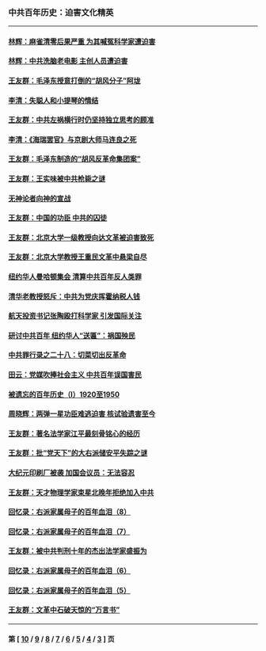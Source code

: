 ### 中共百年历史：迫害文化精英
---
#### [林辉：麻雀清零后果严重 为其喊冤科学家遭迫害](../../pages/nf1176111/n13746900.md?06040430) 
#### [林辉：中共洗脑老电影 主创人员遭迫害](../../pages/nf1176111/n13699437.md?06040430) 
#### [王友群：毛泽东授意打倒的“胡风分子”阿垅](../../pages/nf1176111/n13592541.md?06040430) 
#### [李清：失聪人和小提琴的情结](../../pages/nf1176111/n13459280.md?06040430) 
#### [王友群：中共左祸横行时仍坚持独立思考的顾准](../../pages/nf1176111/n13444722.md?06040430) 
#### [李清：《海瑞罢官》与京剧大师马连良之死](../../pages/nf1176111/n13412316.md?06040430) 
#### [王友群：毛泽东制造的“胡风反革命集团案”](../../pages/nf1176111/n13324909.md?06040430) 
#### [王友群：王实味被中共枪毙之谜](../../pages/nf1176111/n13307502.md?06040430) 
#### [无神论者向神的宣战](../../pages/nf1176111/n13281535.md?06040430) 
#### [王友群：中国的功臣 中共的囚徒](../../pages/nf1176111/n13291790.md?06040430) 
#### [王友群：北京大学一级教授向达文革被迫害致死](../../pages/nf1176111/n13150966.md?06040430) 
#### [王友群：北京大学教授王重民文革中悬梁自尽](../../pages/nf1176111/n13084645.md?06040430) 
#### [纽约华人曼哈顿集会 清算中共百年反人类罪](../../pages/nf1176111/n13084157.md?06040430) 
#### [清华老教授怒斥：中共为党庆挥霍纳税人钱](../../pages/nf1176111/n13071430.md?06040430) 
#### [航天投资书记张陶殴打科学家 引发国际关注](../../pages/nf1176111/n13069132.md?06040430) 
#### [研讨中共百年 纽约华人“送匾”：祸国殃民](../../pages/nf1176111/n13057367.md?06040430) 
#### [中共罪行录之二十八：切菜切出反革命](../../pages/nf1176111/n13030600.md?06040430) 
#### [田云：党媒吹捧社会主义 中共百年误国害民](../../pages/nf1176111/n13006682.md?06040430) 
#### [被遗忘的百年历史（I）1920至1950](../../pages/nf1176111/n12986411.md?06040430) 
#### [周晓辉：两弹一星功臣难逃迫害 核试验遗害至今](../../pages/nf1176111/n12974997.md?06040430) 
#### [王友群：著名法学家江平最刻骨铭心的经历](../../pages/nf1176111/n12970787.md?06040430) 
#### [王友群：批“党天下”的大右派储安平失踪之谜](../../pages/nf1176111/n12954229.md?06040430) 
#### [大纪元印刷厂被袭 加国会议员：无法容忍](../../pages/nf1176111/n12883028.md?06040430) 
#### [王友群：天才物理学家束星北晚年拒绝加入中共](../../pages/nf1176111/n12792913.md?06040430) 
#### [回忆录：右派家属母子的百年血泪（8）](../../pages/nf1176111/n12706196.md?06040430) 
#### [回忆录：右派家属母子的百年血泪（7）](../../pages/nf1176111/n12706191.md?06040430) 
#### [王友群：被中共判刑十年的杰出法学家盛振为](../../pages/nf1176111/n12706141.md?06040430) 
#### [回忆录：右派家属母子的百年血泪（6）](../../pages/nf1176111/n12698863.md?06040430) 
#### [回忆录：右派家属母子的百年血泪（5）](../../pages/nf1176111/n12692515.md?06040430) 
#### [王友群：文革中石破天惊的“万言书”](../../pages/nf1176111/n12690994.md?06040430) 

---
#### 第 [ [10](./10.md?06040430) / [9](./9.md?06040430) / [8](./8.md?06040430) / [7](./7.md?06040430) / [6](./6.md?06040430) / [5](./5.md?06040430) / [4](./4.md?06040430) / [3](./3.md?06040430) ] 页
